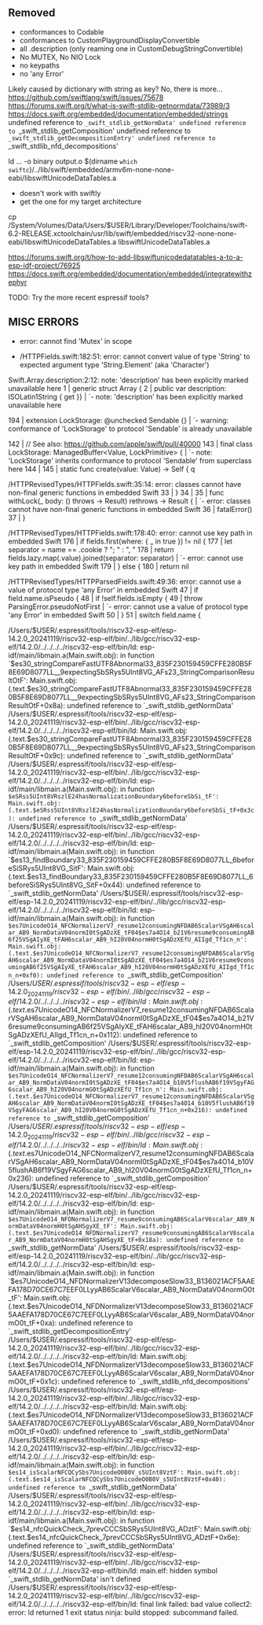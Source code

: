 ## Removed 

- conformances to Codable
- conformances to CustomPlaygroundDisplayConvertible
- all .description (only reaming one in CustomDebugStringConvertible)
- No MUTEX, No NIO Lock
- no keypaths
- no 'any Error'

Likely caused by dictionary with string as key? No, there is more...
https://github.com/swiftlang/swift/issues/75678
https://forums.swift.org/t/what-is-swift-stdlib-getnormdata/73989/3
https://docs.swift.org/embedded/documentation/embedded/strings
undefined reference to `_swift_stdlib_getNormData'
undefined reference to `_swift_stdlib_getComposition'
undefined reference to `_swift_stdlib_getDecompositionEntry'
undefined reference to `_swift_stdlib_nfd_decompositions'

ld ... -o binary output.o $(dirname `which swiftc`)/../lib/swift/embedded/armv6m-none-none-eabi/libswiftUnicodeDataTables.a

- doesn't work with swiftly
- get the one for my target architecture

cp /System/Volumes/Data/Users/$USER/Library/Developer/Toolchains/swift-6.2-RELEASE.xctoolchain/usr/lib/swift/embedded/riscv32-none-none-eabi/libswiftUnicodeDataTables.a libswiftUnicodeDataTables.a


https://forums.swift.org/t/how-to-add-libswiftunicodedatatables-a-to-a-esp-idf-project/76925
https://docs.swift.org/embedded/documentation/embedded/integratewithzephyr


TODO: Try the more recent espressif tools? 



## MISC ERRORS

- error: cannot find 'Mutex' in scope

- /HTTPFields.swift:182:51: error: cannot convert value of type 'String' to expected argument type 'String.Element' (aka 'Character')


Swift.Array.description:2:12: note: 'description' has been explicitly marked unavailable here
1 | generic struct Array {
2 | public var description: ISOLatin1String { get }}
  |            `- note: 'description' has been explicitly marked unavailable here

194 | extension LockStorage: @unchecked Sendable {}
    |                                   `- warning: conformance of 'LockStorage<Value>' to protocol 'Sendable' is already unavailable

142 | // See also: https://github.com/apple/swift/pull/40000
143 | final class LockStorage<Value>: ManagedBuffer<Value, LockPrimitive> {
    |             `- note: 'LockStorage<Value>' inherits conformance to protocol 'Sendable' from superclass here
144 | 
145 |     static func create(value: Value) -> Self {    q


/HTTPRevisedTypes/HTTPFields.swift:35:14: error: classes cannot have non-final generic functions in embedded Swift
 33 |         }
 34 | 
 35 |         func withLock<Result>(_ body: () throws -> Result) rethrows -> Result {
    |              `- error: classes cannot have non-final generic functions in embedded Swift
 36 |             fatalError()
 37 |         }

/HTTPRevisedTypes/HTTPFields.swift:178:40: error: cannot use key path in embedded Swift
176 |             if fields.first(where: { _ in true }) != nil {
177 |                 let separator = name == .cookie ? "; " : ", "
178 |                 return fields.lazy.map(\.value).joined(separator: separator)
    |                                        `- error: cannot use key path in embedded Swift
179 |             } else {
180 |                 return nil

/HTTPRevisedTypes/HTTPParsedFields.swift:49:36: error: cannot use a value of protocol type 'any Error' in embedded Swift
 47 |         if field.name.isPseudo {
 48 |             if !self.fields.isEmpty {
 49 |                 throw ParsingError.pseudoNotFirst
    |                                    `- error: cannot use a value of protocol type 'any Error' in embedded Swift
 50 |             }
 51 |             switch field.name {


/Users/$USER/.espressif/tools/riscv32-esp-elf/esp-14.2.0_20241119/riscv32-esp-elf/bin/../lib/gcc/riscv32-esp-elf/14.2.0/../../../../riscv32-esp-elf/bin/ld: esp-idf/main/libmain.a(Main.swift.obj): in function `$es30_stringCompareFastUTF8Abnormal33_835F230159459CFFE280B5F8E69D8077LL__9expectingSbSRys5UInt8VG_AFs23_StringComparisonResultOtF':
Main.swift.obj:(.text.$es30_stringCompareFastUTF8Abnormal33_835F230159459CFFE280B5F8E69D8077LL__9expectingSbSRys5UInt8VG_AFs23_StringComparisonResultOtF+0x8a): undefined reference to `_swift_stdlib_getNormData'
/Users/$USER/.espressif/tools/riscv32-esp-elf/esp-14.2.0_20241119/riscv32-esp-elf/bin/../lib/gcc/riscv32-esp-elf/14.2.0/../../../../riscv32-esp-elf/bin/ld: Main.swift.obj:(.text.$es30_stringCompareFastUTF8Abnormal33_835F230159459CFFE280B5F8E69D8077LL__9expectingSbSRys5UInt8VG_AFs23_StringComparisonResultOtF+0x9c): undefined reference to `_swift_stdlib_getNormData'
/Users/$USER/.espressif/tools/riscv32-esp-elf/esp-14.2.0_20241119/riscv32-esp-elf/bin/../lib/gcc/riscv32-esp-elf/14.2.0/../../../../riscv32-esp-elf/bin/ld: esp-idf/main/libmain.a(Main.swift.obj): in function `$eSRss5UInt8VRszlE24hasNormalizationBoundary6beforeSbSi_tF':
Main.swift.obj:(.text.$eSRss5UInt8VRszlE24hasNormalizationBoundary6beforeSbSi_tF+0x3c): undefined reference to `_swift_stdlib_getNormData'
/Users/$USER/.espressif/tools/riscv32-esp-elf/esp-14.2.0_20241119/riscv32-esp-elf/bin/../lib/gcc/riscv32-esp-elf/14.2.0/../../../../riscv32-esp-elf/bin/ld: esp-idf/main/libmain.a(Main.swift.obj): in function `$es13_findBoundary33_835F230159459CFFE280B5F8E69D8077LL_6beforeSiSRys5UInt8VG_SitF':
Main.swift.obj:(.text.$es13_findBoundary33_835F230159459CFFE280B5F8E69D8077LL_6beforeSiSRys5UInt8VG_SitF+0x44): undefined reference to `_swift_stdlib_getNormData'
/Users/$USER/.espressif/tools/riscv32-esp-elf/esp-14.2.0_20241119/riscv32-esp-elf/bin/../lib/gcc/riscv32-esp-elf/14.2.0/../../../../riscv32-esp-elf/bin/ld: esp-idf/main/libmain.a(Main.swift.obj): in function `$es7UnicodeO14_NFCNormalizerV7_resume12consumingNFDAB6ScalarVSgAH6scalar_AB9_NormDataV04normI0tSgADzXE_tF04$es7a4O14_b21V6resume9consumingAB6f25VSgAIyXE_tFAH6scalar_AB9_hI20V04normH0tSgADzXEfU_AIIgd_Tf1cn_n':
Main.swift.obj:(.text.$es7UnicodeO14_NFCNormalizerV7_resume12consumingNFDAB6ScalarVSgAH6scalar_AB9_NormDataV04normI0tSgADzXE_tF04$es7a4O14_b21V6resume9consumingAB6f25VSgAIyXE_tFAH6scalar_AB9_hI20V04normH0tSgADzXEfU_AIIgd_Tf1cn_n+0xf0): undefined reference to `_swift_stdlib_getComposition'
/Users/$USER/.espressif/tools/riscv32-esp-elf/esp-14.2.0_20241119/riscv32-esp-elf/bin/../lib/gcc/riscv32-esp-elf/14.2.0/../../../../riscv32-esp-elf/bin/ld: Main.swift.obj:(.text.$es7UnicodeO14_NFCNormalizerV7_resume12consumingNFDAB6ScalarVSgAH6scalar_AB9_NormDataV04normI0tSgADzXE_tF04$es7a4O14_b21V6resume9consumingAB6f25VSgAIyXE_tFAH6scalar_AB9_hI20V04normH0tSgADzXEfU_AIIgd_Tf1cn_n+0x112): undefined reference to `_swift_stdlib_getComposition'
/Users/$USER/.espressif/tools/riscv32-esp-elf/esp-14.2.0_20241119/riscv32-esp-elf/bin/../lib/gcc/riscv32-esp-elf/14.2.0/../../../../riscv32-esp-elf/bin/ld: esp-idf/main/libmain.a(Main.swift.obj): in function `$es7UnicodeO14_NFCNormalizerV7_resume12consumingNFDAB6ScalarVSgAH6scalar_AB9_NormDataV04normI0tSgADzXE_tF04$es7a4O14_b10V5flushAB6f19VSgyFAG6scalar_AB9_hI20V04normG0tSgADzXEfU_Tf1cn_n':
Main.swift.obj:(.text.$es7UnicodeO14_NFCNormalizerV7_resume12consumingNFDAB6ScalarVSgAH6scalar_AB9_NormDataV04normI0tSgADzXE_tF04$es7a4O14_b10V5flushAB6f19VSgyFAG6scalar_AB9_hI20V04normG0tSgADzXEfU_Tf1cn_n+0x216): undefined reference to `_swift_stdlib_getComposition'
/Users/$USER/.espressif/tools/riscv32-esp-elf/esp-14.2.0_20241119/riscv32-esp-elf/bin/../lib/gcc/riscv32-esp-elf/14.2.0/../../../../riscv32-esp-elf/bin/ld: Main.swift.obj:(.text.$es7UnicodeO14_NFCNormalizerV7_resume12consumingNFDAB6ScalarVSgAH6scalar_AB9_NormDataV04normI0tSgADzXE_tF04$es7a4O14_b10V5flushAB6f19VSgyFAG6scalar_AB9_hI20V04normG0tSgADzXEfU_Tf1cn_n+0x236): undefined reference to `_swift_stdlib_getComposition'
/Users/$USER/.espressif/tools/riscv32-esp-elf/esp-14.2.0_20241119/riscv32-esp-elf/bin/../lib/gcc/riscv32-esp-elf/14.2.0/../../../../riscv32-esp-elf/bin/ld: esp-idf/main/libmain.a(Main.swift.obj): in function `$es7UnicodeO14_NFDNormalizerV7_resume9consumingAB6ScalarV6scalar_AB9_NormDataV04normH0tSgAHSgyXE_tF':
Main.swift.obj:(.text.$es7UnicodeO14_NFDNormalizerV7_resume9consumingAB6ScalarV6scalar_AB9_NormDataV04normH0tSgAHSgyXE_tF+0x18a): undefined reference to `_swift_stdlib_getNormData'
/Users/$USER/.espressif/tools/riscv32-esp-elf/esp-14.2.0_20241119/riscv32-esp-elf/bin/../lib/gcc/riscv32-esp-elf/14.2.0/../../../../riscv32-esp-elf/bin/ld: esp-idf/main/libmain.a(Main.swift.obj): in function `$es7UnicodeO14_NFDNormalizerV13decomposeSlow33_B136021ACF5AAEFA178D70CE67C7EEF0LLyyAB6ScalarV6scalar_AB9_NormDataV04normO0t_tF':
Main.swift.obj:(.text.$es7UnicodeO14_NFDNormalizerV13decomposeSlow33_B136021ACF5AAEFA178D70CE67C7EEF0LLyyAB6ScalarV6scalar_AB9_NormDataV04normO0t_tF+0xa): undefined reference to `_swift_stdlib_getDecompositionEntry'
/Users/$USER/.espressif/tools/riscv32-esp-elf/esp-14.2.0_20241119/riscv32-esp-elf/bin/../lib/gcc/riscv32-esp-elf/14.2.0/../../../../riscv32-esp-elf/bin/ld: Main.swift.obj:(.text.$es7UnicodeO14_NFDNormalizerV13decomposeSlow33_B136021ACF5AAEFA178D70CE67C7EEF0LLyyAB6ScalarV6scalar_AB9_NormDataV04normO0t_tF+0x1c): undefined reference to `_swift_stdlib_nfd_decompositions'
/Users/$USER/.espressif/tools/riscv32-esp-elf/esp-14.2.0_20241119/riscv32-esp-elf/bin/../lib/gcc/riscv32-esp-elf/14.2.0/../../../../riscv32-esp-elf/bin/ld: Main.swift.obj:(.text.$es7UnicodeO14_NFDNormalizerV13decomposeSlow33_B136021ACF5AAEFA178D70CE67C7EEF0LLyyAB6ScalarV6scalar_AB9_NormDataV04normO0t_tF+0xd0): undefined reference to `_swift_stdlib_getNormData'
/Users/$USER/.espressif/tools/riscv32-esp-elf/esp-14.2.0_20241119/riscv32-esp-elf/bin/../lib/gcc/riscv32-esp-elf/14.2.0/../../../../riscv32-esp-elf/bin/ld: esp-idf/main/libmain.a(Main.swift.obj): in function `$es14_isScalarNFCQCySbs7UnicodeO0B0V_s5UInt8VztF':
Main.swift.obj:(.text.$es14_isScalarNFCQCySbs7UnicodeO0B0V_s5UInt8VztF+0x40): undefined reference to `_swift_stdlib_getNormData'
/Users/$USER/.espressif/tools/riscv32-esp-elf/esp-14.2.0_20241119/riscv32-esp-elf/bin/../lib/gcc/riscv32-esp-elf/14.2.0/../../../../riscv32-esp-elf/bin/ld: esp-idf/main/libmain.a(Main.swift.obj): in function `$es14_nfcQuickCheck_7prevCCCSbSRys5UInt8VG_ADztF':
Main.swift.obj:(.text.$es14_nfcQuickCheck_7prevCCCSbSRys5UInt8VG_ADztF+0x6e): undefined reference to `_swift_stdlib_getNormData'
/Users/$USER/.espressif/tools/riscv32-esp-elf/esp-14.2.0_20241119/riscv32-esp-elf/bin/../lib/gcc/riscv32-esp-elf/14.2.0/../../../../riscv32-esp-elf/bin/ld: main.elf: hidden symbol `_swift_stdlib_getNormData' isn't defined
/Users/$USER/.espressif/tools/riscv32-esp-elf/esp-14.2.0_20241119/riscv32-esp-elf/bin/../lib/gcc/riscv32-esp-elf/14.2.0/../../../../riscv32-esp-elf/bin/ld: final link failed: bad value
collect2: error: ld returned 1 exit status
ninja: build stopped: subcommand failed.

